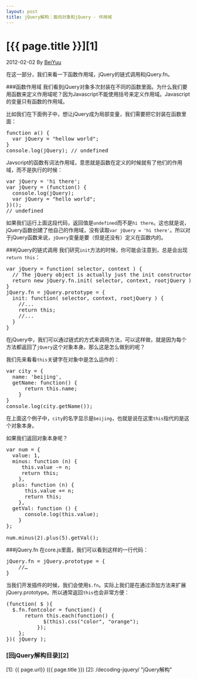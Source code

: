 ```yaml
---
layout: post
title: jQuery解构：面向对象和jQuery - 作用域
---
```

# [{{ page.title }}][1]
2012-02-02 By [BeiYuu][]

在这一部分，我们来看一下函数作用域，jQuery的链式调用和jQuery.fn。

###函数作用域
我们看到jQuery对象多次封装在不同的函数里面。为什么我们要用函数来定义作用域呢？因为Javascript不能使用括号来定义作用域。Javascript的变量只有函数的作用域。

比如我们在下面例子中，想让jQuery成为局部变量，我们需要把它封装在函数里面：

<pre class="prettyprint">
function a() {
  var jQuery = "hellow world";
}
console.log(jQuery); // undefined
</pre>

Javscript的函数有词法作用域，意思就是函数在定义的时候就有了他们的作用域，而不是执行的时候：

<pre class="prettyprint">
var jQuery = 'hi there';
var jQuery = (function() {
  console.log(jQuery);
  var jQuery = "hello world";
})();
// undefined
</pre>

如果我们运行上面这段代码，返回值是`undefined`而不是`hi there`。这也就是说，jQuery函数创建了他自己的作用域，没有读取`var jQuery = 'hi there'`。所以对于jQuery函数来说，`jQuery`变量是要（但是还没有）定义在函数内的。

###jQuery的链式调用
我们研究`init`方法的时候，你可能会注意到，总是会出现`return this`：

<pre class="prettyprint">
var jQuery = function( selector, context ) {
  // The jQuery object is actually just the init constructor 'enhanced'
  return new jQuery.fn.init( selector, context, rootjQuery );
}
jQuery.fn = jQuery.prototype = {
  init: function( selector, context, rootjQuery ) {
    //...
    return this;
    //...
  }
}
</pre>

在jQuery中，我们可以通过链式的方式来调用方法，可以这样做，就是因为每个方法都返回了`jQuery`这个对象本身。那么这是怎么做到的呢？

我们先来看看`this`关键字在对象中是怎么运作的：

<pre class="prettyprint">
var city = {
  name: 'beijing',
  getName: function() {
      return this.name;
    }
}
console.log(city.getName());
</pre>

在上面这个例子中，`city`的名字显示是`beijing`，也就是说在这里`this`指代的是这个对象本身。

如果我们返回对象本身呢？

<pre class="prettyprint">
var num = {
  value: 1,
  minus: function (n) {
     this.value -= n;
     return this;
    },
  plus: function (n) {
      this.value += n;
      return this;
    },
  getVal: function () {
      console.log(this.value);
    }
};
 
num.minus(2).plus(5).getVal();
</pre>

###jQuery.fn
在core.js里面，我们可以看到这样的一行代码：

<pre class="prettyprint">
jQuery.fn = jQuery.prototype = {
    //…
}
</pre>

当我们开发插件的时候，我们会使用`$.fn`。实际上我们是在通过添加方法来扩展jQuery.prototype。所以通常返回`this`也会非常方便：

<pre class="prettyprint">
(function( $ ){
  $.fn.fontcolor = function() {
      return this.each(function() {
            $(this).css("color", "orange"); 
          });
    };
})( jQuery );
</pre>

### [回jQuery解构目录][2]
[BeiYuu]:    http://beiyuu.com  "BeiYuu"
[jQuery]:   http://jquery.com/ "jQuery"
[1]:    {{ page.url}}  ({{ page.title }})
[2]:    /decoding-jquery/ "jQuery解构"
